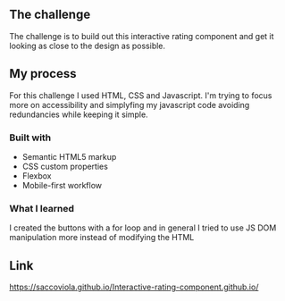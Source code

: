 ## The challenge

The challenge is to build out this interactive rating component and get it looking as close to the design as possible.

## My process

For this challenge I used HTML, CSS and Javascript.
I'm trying to focus more on accessibility and simplyfing my javascript code avoiding redundancies while keeping it simple.

### Built with

- Semantic HTML5 markup
- CSS custom properties
- Flexbox
- Mobile-first workflow


### What I learned

I created the buttons with a for loop and in general I tried to use JS DOM manipulation more instead of modifying the HTML

## Link

https://saccoviola.github.io/Interactive-rating-component.github.io/

